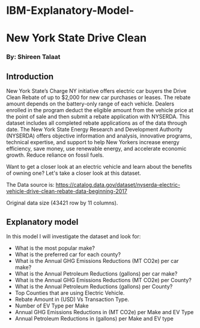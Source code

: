 # IBM-Explanatory-Model-
# New York State Drive Clean
### By: Shireen Talaat
## Introduction
New York State’s Charge NY initiative offers electric car buyers the Drive Clean Rebate of up to $2,000 for new car purchases or leases. The rebate amount depends on the battery-only range of each vehicle. Dealers enrolled in the program deduct the eligible amount from the vehicle price at the point of sale and then submit a rebate application with NYSERDA. This dataset includes all completed rebate applications as of the data through date. The New York State Energy Research and Development Authority (NYSERDA) offers objective information and analysis, innovative programs, technical expertise, and support to help New Yorkers increase energy efficiency, save money, use renewable energy, and accelerate economic growth. Reduce reliance on fossil fuels.

Want to get a closer look at an electric vehicle and learn about the benefits of owning one? Let's take a closer look at this dataset.

The Data source is: https://catalog.data.gov/dataset/nyserda-electric-vehicle-drive-clean-rebate-data-beginning-2017

Original data size (43421 row by 11 columns).

## Explanatory model
In this model I will investigate the dataset and look for:

- What is the most popular make?
- What is the preferred car for each county?
- What is the Annual GHG Emissions Reductions (MT CO2e) per car make?
- What is the Annual Petroleum Reductions (gallons) per car make?
- What is the Annual GHG Emissions Reductions (MT CO2e) per County?
- What is the Annual Petroleum Reductions (gallons) per County?
- Top Counties that are using Electric Vehicle.
- Rebate Amount in (USD) Vs Transaction Type.
- Number of EV Type per Make
- Annual GHG Emissions Reductions in (MT CO2e) per Make and EV Type
- Annual Petroleum Reductions in (gallons) per Make and EV type
